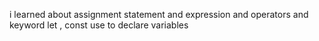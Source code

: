 i learned about assignment statement and expression and operators and keyword let , const use to declare variables
